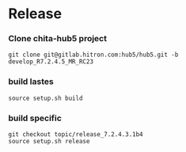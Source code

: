 # Release

### Clone chita-hub5 project

```
git clone git@gitlab.hitron.com:hub5/hub5.git -b develop_R7.2.4.5_MR_RC23
```

### build lastes

```
source setup.sh build
```

### build specific

```
git checkout topic/release_7.2.4.3.1b4
source setup.sh release
```

